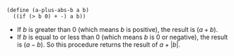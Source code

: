 ```
(define (a-plus-abs-b a b)
  ((if (> b 0) + -) a b))
```

* If $b$ is greater than $0$ (which means $b$ is positive), the result is $(a + b)$.
* If $b$ is equal to or less than $0$ (which means $b$ is $0$ or negative), the result is $(a - b)$.
So this procedure returns the result of $a + \lvert b \rvert$.